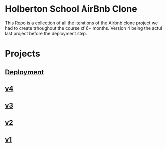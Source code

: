 # Holberton School AirBnb Clone

This Repo is a collection of all the iterations of the Airbnb clone project we had to create trhoughout the course of 6+ months. Version 4 being the actul last project before the deployment step.

# Projects

## [Deployment](https://github.com/Ostoyae/HBNB_Airbnb)

## [v4](https://github.com/Ostoyae/AirBnB_clone_v4)


## [v3](https://github.com/Ostoyae/AirBnB_clone_v3)

## [v2](https://github.com/Ostoyae/AirBnB_clone_v2)

## [v1](https://github.com/Ostoyae/AirBnB_clone)
